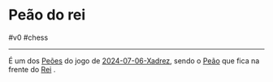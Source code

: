 # Peão do rei 
#v0 #chess 

---
É um dos [Peões](_insight/Peões.md) do jogo de [2024-07-06-Xadrez](2024-07-06-Xadrez.md), sendo o [Peão](_insight/Peão.md) que fica na frente do [Rei](_insight/Rei.md) .